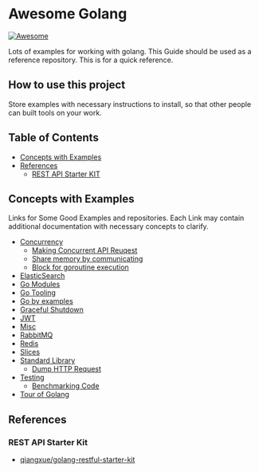 # Awesome Golang

[![Awesome](https://awesome.re/badge-flat2.svg)](https://awesome.re)

Lots of examples for working with golang. This Guide should be used as a reference repository. This is for a quick reference.

## How to use this project

Store examples with necessary instructions to install, so that other people can built tools on your work.

## Table of Contents

- [Concepts with Examples](#concepts-with-examples)
- [References](#references)
     - [REST API Starter KIT](#rest-api-starter-kit)

## Concepts with Examples

Links for Some Good Examples and repositories. Each Link may contain additional documentation with necessary concepts to clarify.

- [Concurrency](./concurrency)
     - [Making Concurrent API Reuqest](./concurrency/README.md#making-concurrent-api-request)
     - [Share memory by communicating](./concurrency/README.md#share-memory-by-communicating)
     - [Block for goroutine execution](./concurrency/README.md#block-for-goroutine-execution)
- [ElasticSearch](./elasticsearch)
- [Go Modules](./docs/go-modules.md)
- [Go Tooling](./docs/go-tooling.md)
- [Go by examples](./docs/go-by-examples.md)
- [Graceful Shutdown](./docs/graceful-shutdown.md)
- [JWT](./jwt)
- [Misc](./docs/misc.md)
- [RabbitMQ](./rabbitmq)
- [Redis](./redis)
- [Slices](./docs/slices.md)
- [Standard Library](./standard-library)
     - [Dump HTTP Request](./standard-library/README.md#dump-http-request)
- [Testing](./testing)
     - [Benchmarking Code](./testing/README.md#benchmarking-code)
- [Tour of Golang](./docs/tour-of-golang.md)

## References

### REST API Starter Kit

- [qiangxue/golang-restful-starter-kit](https://github.com/qiangxue/golang-restful-starter-kit)
